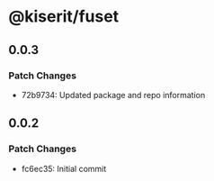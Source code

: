 # @kiserit/fuset

## 0.0.3

### Patch Changes

- 72b9734: Updated package and repo information

## 0.0.2

### Patch Changes

- fc6ec35: Initial commit
